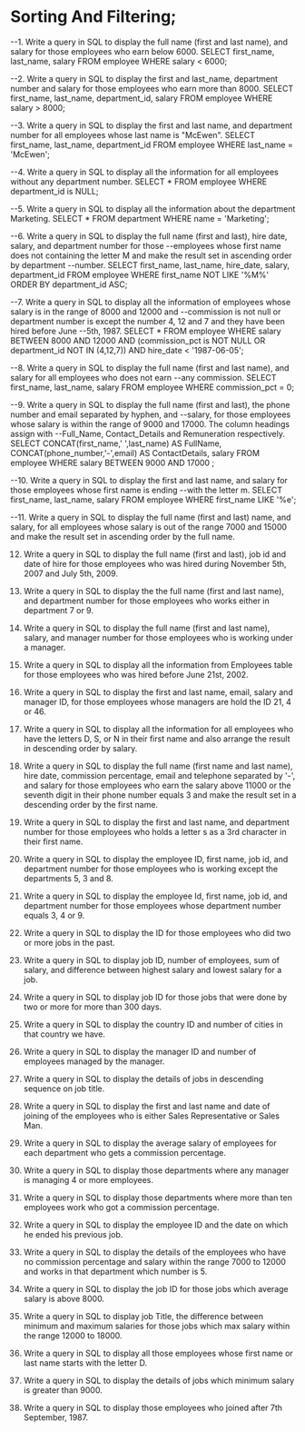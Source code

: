 # Sorting And Filtering;

--1. Write a query in SQL to display the full name (first and last name), and salary for those employees who earn below 6000.
SELECT first_name, last_name, salary FROM employee WHERE salary < 6000;

--2. Write a query in SQL to display the first and last_name, department number and salary for those employees who earn more than 8000.
SELECT first_name, last_name, department_id, salary FROM employee WHERE salary > 8000;

--3. Write a query in SQL to display the first and last name, and department number for all employees whose last name is "McEwen".
SELECT first_name, last_name, department_id FROM employee WHERE last_name = 'McEwen';

--4. Write a query in SQL to display all the information for all employees without any department number.
SELECT * FROM employee WHERE department_id is NULL;

--5. Write a query in SQL to display all the information about the department Marketing.
SELECT * FROM department WHERE name = 'Marketing';

--6. Write a query in SQL to display the full name (first and last), hire date, salary, and department number for those
--employees whose first name does not containing the letter M and make the result set in ascending order by department
--number.
SELECT first_name, last_name, hire_date, salary, department_id FROM employee WHERE first_name NOT LIKE '%M%' ORDER BY department_id ASC;

--7. Write a query in SQL to display all the information of employees whose salary is in the range of 8000 and 12000 and
--commission is not null or department number is except the number 4, 12 and 7 and they have been hired before June
--5th, 1987.
SELECT * FROM employee WHERE salary BETWEEN 8000 AND 12000 AND (commission_pct is NOT NULL OR department_id NOT IN (4,12,7)) AND hire_date < '1987-06-05';

--8. Write a query in SQL to display the full name (first and last name), and salary for all employees who does not earn
--any commission.
SELECT first_name, last_name, salary FROM employee WHERE commission_pct = 0;

--9. Write a query in SQL to display the full name (first and last), the phone number and email separated by hyphen, and
--salary, for those employees whose salary is within the range of 9000 and 17000. The column headings assign with
--Full_Name, Contact_Details and Remuneration respectively.
SELECT CONCAT(first_name,' ',last_name) AS FullName, CONCAT(phone_number,'-',email) AS ContactDetails, salary FROM employee WHERE salary BETWEEN 9000 AND 17000 ;

--10. Write a query in SQL to display the first and last name, and salary for those employees whose first name is ending
--with the letter m.
SELECT first_name, last_name, salary FROM employee WHERE first_name LIKE '%e';

--11. Write a query in SQL to display the full name (first and last) name, and salary, for all employees whose salary is
out of the range 7000 and 15000 and make the result set in ascending order by the full name.


12. Write a query in SQL to display the full name (first and last), job id and date of hire for those employees who was
hired during November 5th, 2007 and July 5th, 2009.

13. Write a query in SQL to display the the full name (first and last name), and department number for those employees
who works either in department 7 or 9.

14. Write a query in SQL to display the full name (first and last name), salary, and manager number for those employees
who is working under a manager.

15. Write a query in SQL to display all the information from Employees table for those employees who was hired before
June 21st, 2002.

16. Write a query in SQL to display the first and last name, email, salary and manager ID, for those employees whose
managers are hold the ID 21, 4 or 46.

17. Write a query in SQL to display all the information for all employees who have the letters D, S, or N in their first
name and also arrange the result in descending order by salary.

18. Write a query in SQL to display the full name (first name and last name), hire date, commission percentage, email
and telephone separated by '-', and salary for those employees who earn the salary above 11000 or the seventh digit in
their phone number equals 3 and make the result set in a descending order by the first name.

19. Write a query in SQL to display the first and last name, and department number for those employees who holds a
letter s as a 3rd character in their first name.

20. Write a query in SQL to display the employee ID, first name, job id, and department number for those employees who
is working except the departments 5, 3 and 8.

21. Write a query in SQL to display the employee Id, first name, job id, and department number for those employees whose
department number equals 3, 4 or 9.

22. Write a query in SQL to display the ID for those employees who did two or more jobs in the past.

23. Write a query in SQL to display job ID, number of employees, sum of salary, and difference between highest salary
and lowest salary for a job.

24. Write a query in SQL to display job ID for those jobs that were done by two or more for more than 300 days.

25. Write a query in SQL to display the country ID and number of cities in that country we have.

26. Write a query in SQL to display the manager ID and number of employees managed by the manager.

27. Write a query in SQL to display the details of jobs in descending sequence on job title.

28. Write a query in SQL to display the first and last name and date of joining of the employees who is either Sales
Representative or Sales Man.

29. Write a query in SQL to display the average salary of employees for each department who gets a commission percentage.

30. Write a query in SQL to display those departments where any manager is managing 4 or more employees.

31. Write a query in SQL to display those departments where more than ten employees work who got a commission percentage.

32. Write a query in SQL to display the employee ID and the date on which he ended his previous job.

33. Write a query in SQL to display the details of the employees who have no commission percentage and salary within the
range 7000 to 12000 and works in that department which number is 5.

34. Write a query in SQL to display the job ID for those jobs which average salary is above 8000.

35. Write a query in SQL to display job Title, the difference between minimum and maximum salaries for those jobs which
max salary within the range 12000 to 18000.

36. Write a query in SQL to display all those employees whose first name or last name starts with the letter D.

37. Write a query in SQL to display the details of jobs which minimum salary is greater than 9000.

38. Write a query in SQL to display those employees who joined after 7th September, 1987.
